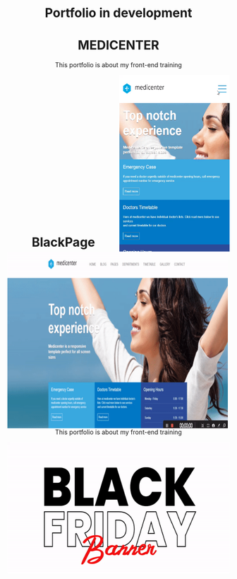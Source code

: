 <h1 align="center">Portfolio in development</h1>

  <h1 align="center">MEDICENTER</h1>
  
  <p align="center">This portfolio is about my front-end training</p>


<img align="right" width="250" height="400" src="./Gifs/gif-do-cel.gif" height="425" />


<img align="left" width="500" height="400" src="./Gifs/gif-do-pc.gif" height="425" width="auto"/>

<br> <br> <br> <br> <br> <br>
<br> <br> <br>
<br> <br> <br>
<br> <br> <br>
<br> <br> <br>
<br>


 <h1 align="center">BlackPage</h1>
    <p align="center">This portfolio is about my front-end training</p>

  <p align="center">

  <img  width="600" height="297" src="./Gifs/black-friday.gif" height="425" width="auto"/>
 
</p>
  








